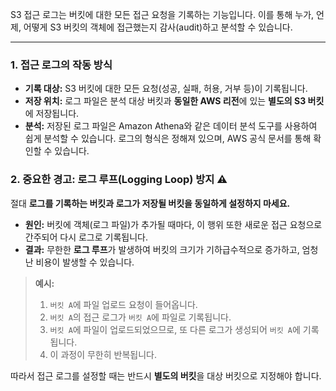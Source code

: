 
S3 접근 로그는 버킷에 대한 모든 접근 요청을 기록하는 기능입니다. 이를 통해 누가, 언제, 어떻게 S3 버킷의 객체에 접근했는지 감사(audit)하고 분석할 수 있습니다.

---

### 1. 접근 로그의 작동 방식

- **기록 대상:** S3 버킷에 대한 모든 요청(성공, 실패, 허용, 거부 등)이 기록됩니다.
- **저장 위치:** 로그 파일은 분석 대상 버킷과 **동일한 AWS 리전**에 있는 **별도의 S3 버킷**에 저장됩니다.
- **분석:** 저장된 로그 파일은 Amazon Athena와 같은 데이터 분석 도구를 사용하여 쉽게 분석할 수 있습니다. 로그의 형식은 정해져 있으며, AWS 공식 문서를 통해 확인할 수 있습니다.

### 2. 중요한 경고: 로그 루프(Logging Loop) 방지 ⚠️

절대 **로그를 기록하는 버킷과 로그가 저장될 버킷을 동일하게 설정하지 마세요.**

- **원인:** 버킷에 객체(로그 파일)가 추가될 때마다, 이 행위 또한 새로운 접근 요청으로 간주되어 다시 로그로 기록됩니다.
- **결과:** 무한한 **로그 루프**가 발생하여 버킷의 크기가 기하급수적으로 증가하고, 엄청난 비용이 발생할 수 있습니다.

> **예시:**
> 
> 1. `버킷 A`에 파일 업로드 요청이 들어옵니다.
> 2. `버킷 A`의 접근 로그가 `버킷 A`에 파일로 기록됩니다.
> 3. `버킷 A`에 파일이 업로드되었으므로, 또 다른 로그가 생성되어 `버킷 A`에 기록됩니다.
> 4. 이 과정이 무한히 반복됩니다.


따라서 접근 로그를 설정할 때는 반드시 **별도의 버킷**을 대상 버킷으로 지정해야 합니다.